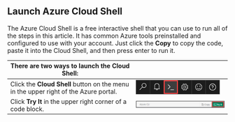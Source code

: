 
## Launch Azure Cloud Shell

The Azure Cloud Shell is a free interactive shell that you can use to run all of the steps in this article. It has common Azure tools preinstalled and configured to use with your account. Just click the **Copy** to copy the code, paste it into the Cloud Shell, and then press enter to run it.

| There are two ways to launch the Cloud Shell: |   |
|-----------------------------------------------|---|
| Click the **Cloud Shell** button on the menu in the upper right of the Azure portal. |	[![Cloud Shell in the portal](./media/cloud-shell-try-it/cloud-shell-menu.png)](https://portal.azure.com) |
| Click **Try It** in the upper right corner of a code block. | ![Cloud Shell in this article](./media/cloud-shell-try-it/cli-try-it.png) |










